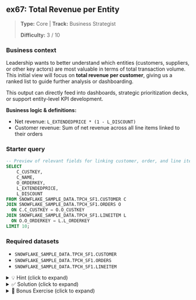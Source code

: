 ## ex67: Total Revenue per Entity

> **Type:** Core | **Track:** Business Strategist  
>
> **Difficulty:** 3 / 10

### Business context
Leadership wants to better understand which entities (customers, suppliers, or other key actors) are most valuable in terms of total transaction volume. This initial view will focus on **total revenue per customer**, giving us a ranked list to guide further analysis or dashboarding.

This output can directly feed into dashboards, strategic prioritization decks, or support entity-level KPI development.

**Business logic & definitions:**
* Net revenue: `L_EXTENDEDPRICE * (1 - L_DISCOUNT)`
* Customer revenue: Sum of net revenue across all line items linked to their orders

### Starter query
```sql
-- Preview of relevant fields for linking customer, order, and line item
SELECT
    C_CUSTKEY,
    C_NAME,
    O_ORDERKEY,
    L_EXTENDEDPRICE,
    L_DISCOUNT
FROM SNOWFLAKE_SAMPLE_DATA.TPCH_SF1.CUSTOMER C
JOIN SNOWFLAKE_SAMPLE_DATA.TPCH_SF1.ORDERS O
  ON C.C_CUSTKEY = O.O_CUSTKEY
JOIN SNOWFLAKE_SAMPLE_DATA.TPCH_SF1.LINEITEM L
  ON O.O_ORDERKEY = L.L_ORDERKEY
LIMIT 10;
```

### Required datasets

* `SNOWFLAKE_SAMPLE_DATA.TPCH_SF1.CUSTOMER`
* `SNOWFLAKE_SAMPLE_DATA.TPCH_SF1.ORDERS`
* `SNOWFLAKE_SAMPLE_DATA.TPCH_SF1.LINEITEM`

<details>
<summary>💡 Hint (click to expand)</summary>

#### How to think about it

This is a classic 3-table join problem. You need to:
- Join `CUSTOMER` to `ORDERS`, and `ORDERS` to `LINEITEM`
- Derive revenue at the line item level
- Aggregate revenue per customer using `GROUP BY`

To rank or sort them by revenue, use `ORDER BY`.

#### Helpful SQL concepts

`JOIN`, `GROUP BY`, `SUM`, arithmetic expressions, `ORDER BY`

```sql
SELECT column, SUM(expr) 
FROM … 
GROUP BY column 
ORDER BY SUM(expr) DESC;
```

</details>

<details>
<summary>✅ Solution (click to expand)</summary>

#### Working query

```sql
SELECT
    C.C_NAME,
    C.C_CUSTKEY,
    SUM(L.L_EXTENDEDPRICE * (1 - L.L_DISCOUNT)) AS TOTAL_REVENUE
FROM SNOWFLAKE_SAMPLE_DATA.TPCH_SF1.CUSTOMER C
JOIN SNOWFLAKE_SAMPLE_DATA.TPCH_SF1.ORDERS O
  ON C.C_CUSTKEY = O.O_CUSTKEY
JOIN SNOWFLAKE_SAMPLE_DATA.TPCH_SF1.LINEITEM L
  ON O.O_ORDERKEY = L.L_ORDERKEY
GROUP BY
    C.C_NAME, C.C_CUSTKEY
ORDER BY TOTAL_REVENUE DESC;
```

#### Why this works

We first join the three tables using their natural keys, then compute revenue per line item, and finally group by customer. By ordering the result, we can immediately see which customers contributed the most to total revenue.

#### Business answer

The result identifies which customers generated the highest total revenue, serving as a starting point for prioritization or performance tracking.

#### Take-aways

* The TPCH schema links customers to orders and line items using `C_CUSTKEY → O_CUSTKEY → L_ORDERKEY`.
* `L_EXTENDEDPRICE * (1 - L_DISCOUNT)` is the standard revenue definition in TPCH.
* Sorting your output makes it immediately insight-ready for dashboards and rankings.

</details>

<details>
<summary>🎁 Bonus Exercise (click to expand)</summary>

Can you add a column showing how much of the total revenue is driven by a single customer?
Can you add a second column showing the percentile each record is at, when it comes to total revenue?

</details>
